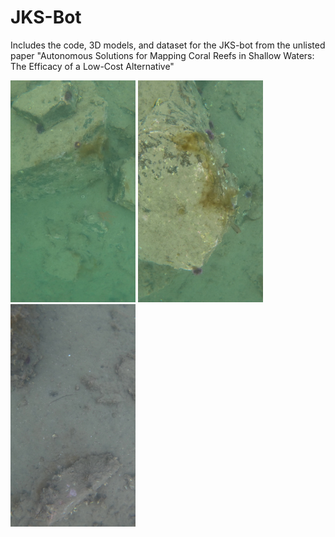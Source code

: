 # JKS-Bot
Includes the code, 3D models, and dataset for the JKS-bot from the unlisted paper "Autonomous Solutions for Mapping Coral Reefs in Shallow Waters: The Efficacy  of a Low-Cost Alternative"

<img src="Samples/frame01741.jpg" width="200">
<img src="Samples/frame01651.jpg" width="200">
<img src="Samples/frame00226.jpg" width="200">
